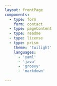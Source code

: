 ```yaml
---
layout: frontPage
components:
  - type: form
    form: contact
  - type: pageContent
  - type: readme
  - type: license
  - type: prism
    theme: 'twilight'
    languages:
      - 'yaml'
      - 'java'
      - 'groovy'
      - 'markdown'
      
---
```


